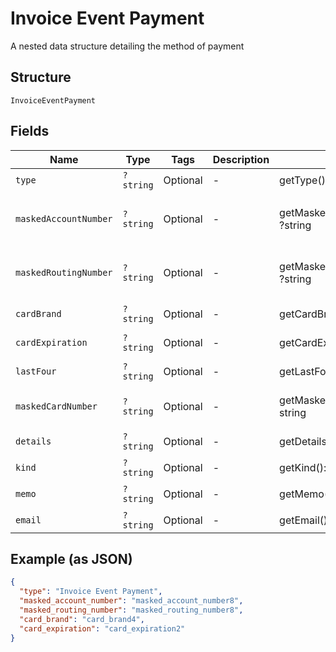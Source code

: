 
# Invoice Event Payment

A nested data structure detailing the method of payment

## Structure

`InvoiceEventPayment`

## Fields

| Name | Type | Tags | Description | Getter | Setter |
|  --- | --- | --- | --- | --- | --- |
| `type` | `?string` | Optional | - | getType(): ?string | setType(?string type): void |
| `maskedAccountNumber` | `?string` | Optional | - | getMaskedAccountNumber(): ?string | setMaskedAccountNumber(?string maskedAccountNumber): void |
| `maskedRoutingNumber` | `?string` | Optional | - | getMaskedRoutingNumber(): ?string | setMaskedRoutingNumber(?string maskedRoutingNumber): void |
| `cardBrand` | `?string` | Optional | - | getCardBrand(): ?string | setCardBrand(?string cardBrand): void |
| `cardExpiration` | `?string` | Optional | - | getCardExpiration(): ?string | setCardExpiration(?string cardExpiration): void |
| `lastFour` | `?string` | Optional | - | getLastFour(): ?string | setLastFour(?string lastFour): void |
| `maskedCardNumber` | `?string` | Optional | - | getMaskedCardNumber(): ?string | setMaskedCardNumber(?string maskedCardNumber): void |
| `details` | `?string` | Optional | - | getDetails(): ?string | setDetails(?string details): void |
| `kind` | `?string` | Optional | - | getKind(): ?string | setKind(?string kind): void |
| `memo` | `?string` | Optional | - | getMemo(): ?string | setMemo(?string memo): void |
| `email` | `?string` | Optional | - | getEmail(): ?string | setEmail(?string email): void |

## Example (as JSON)

```json
{
  "type": "Invoice Event Payment",
  "masked_account_number": "masked_account_number8",
  "masked_routing_number": "masked_routing_number8",
  "card_brand": "card_brand4",
  "card_expiration": "card_expiration2"
}
```


